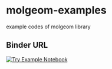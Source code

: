 # molgeom-examples
example codes of molgeom library

## Binder URL
[![Try Example Notebook](https://mybinder.org/badge_logo.svg)](https://mybinder.org/v2/gh/sio-salt/molgeom-examples/main?labpath=https%3A%2F%2Fgithub.com%2Fsio-salt%2Fmolgeom-examples%2Fblob%2Fmain%2Fnotebooks%2Ftutorial1.ipynb)